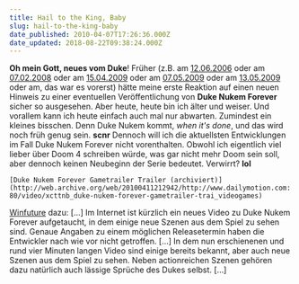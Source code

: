 ```yaml
---
title: Hail to the King, Baby
slug: hail-to-the-king-baby
date_published: 2010-04-07T17:26:36.000Z
date_updated: 2018-08-22T09:38:24.000Z
---
```


**Oh mein Gott, neues vom Duke**! Früher (z.B. am [12.06.2006](__GHOST_URL__/12/duke-nukem-forever-when-its-done) oder am [07.02.2008](__GHOST_URL__/07/when-its-done) oder am [15.04.2009](__GHOST_URL__/07/when-its-done) oder am [07.05.2009](__GHOST_URL__/07/das-wars-ich-werde-mich-erhangen) oder am [13.05.2009](__GHOST_URL__/13/duken-nukem-forever-gameplay-video) oder am, das war es vorerst) hätte meine erste Reaktion auf einen neuen Hinweis zu einer eventuellen Veröffentlichung von **Duke Nukem Forever** sicher so ausgesehen. Aber heute, heute bin ich älter und weiser. Und vorallem kann ich heute einfach auch mal nur abwarten. Zumindest ein kleines bisschen. Denn Duke Nukem kommt, *when it's done*, und das wird noch früh genug sein. **scnr** Dennoch will ich die aktuellsten Entwicklungen im Fall Duke Nukem Forever nicht vorenthalten. Obwohl ich eigentlich viel lieber über Doom 4 schreiben würde, was gar nicht mehr Doom sein soll, aber dennoch keinen Neubeginn der Serie bedeutet. Verwirrt? **lol**

`[Duke Nukem Forever Gametrailer Trailer (archiviert)](http://web.archive.org/web/20100411212942/http://www.dailymotion.com:80/video/xcttnb_duke-nukem-forever-gametrailer-trai_videogames)`

[Winfuture](http://winfuture.de/news,54612.html) dazu: [...] Im Internet ist kürzlich ein neues Video zu Duke Nukem Forever aufgetaucht, in dem einige neue Szenen aus dem Spiel zu sehen sind. Genaue Angaben zu einem möglichen Releasetermin haben die Entwickler nach wie vor nicht getroffen. [...] In dem nun erschienenen und rund vier Minuten langen Video sind einige bereits bekannt, aber auch neue Szenen aus dem Spiel zu sehen. Neben actionreichen Szenen gehören dazu natürlich auch lässige Sprüche des Dukes selbst. [...]
